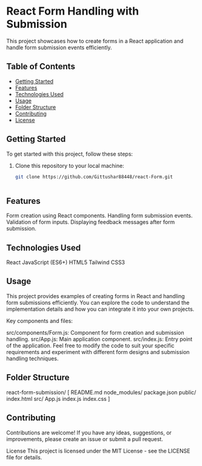 # React Form Handling with Submission

This project showcases how to create forms in a React application and handle form submission events efficiently.

## Table of Contents

- [Getting Started](#getting-started)
- [Features](#features)
- [Technologies Used](#technologies-used)
- [Usage](#usage)
- [Folder Structure](#folder-structure)
- [Contributing](#contributing)
- [License](#license)

## Getting Started

To get started with this project, follow these steps:

1. Clone this repository to your local machine:

   ```bash
   git clone https://github.com/Gittushar88448/react-Form.git



## Features

Form creation using React components.
Handling form submission events.
Validation of form inputs.
Displaying feedback messages after form submission.

## Technologies Used
React
JavaScript (ES6+)
HTML5
Tailwind CSS3

## Usage
This project provides examples of creating forms in React and handling form submissions efficiently. You can explore the code to understand the implementation details and how you can integrate it into your own projects.

Key components and files:

src/components/Form.js: Component for form creation and submission handling.
src/App.js: Main application component.
src/index.js: Entry point of the application.
Feel free to modify the code to suit your specific requirements and experiment with different form designs and submission handling techniques.

## Folder Structure

react-form-submission/
[  README.md
  node_modules/
  package.json
  public/
    index.html
  src/
    App.js
    index.js
    index.css
]

## Contributing
Contributions are welcome! If you have any ideas, suggestions, or improvements, please create an issue or submit a pull request.

License
This project is licensed under the MIT License - see the LICENSE file for details.